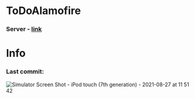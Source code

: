 # ToDoAlamofire
### Server - [link](https://github.com/egorskikh/Node.js-server-test)

# Info 
### Last commit:
![Simulator Screen Shot - iPod touch (7th generation) - 2021-08-27 at 11 51 42](https://user-images.githubusercontent.com/60622982/131100689-43b712cf-4ae0-447e-b483-65eee3ce2cec.png)
